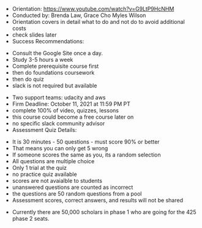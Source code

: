 * Orientation: https://www.youtube.com/watch?v=G9LtP9HcNHM
* Conducted by: Brenda Law, Grace Cho Myles Wilson  
* Orientation covers in detail what to do and not do to avoid additional costs
* check slides later 
* Success Recommendations: 
- Consult the Google Site once a day. 
- Study 3-5 hours a week 
- Complete prerequisite course first
- then do foundations coursework 
- then do quiz 
- slack is not required but available 
* Two support teams: udacity and aws
* Firm Deadline: October 11, 2021 at 11:59 PM PT
* complete 100% of video, quizzes, lessons 
* this course could become a free course later on 
* no specific slack community advisor 
* Assessment Quiz Details: 
- It is 30 minutes - 50 questions - must score 90% or better 
- That means you can only get 5 wrong
- If someone scores the same as you, its a random selection
- All questions are multiple choice 
- Only 1 trial at the quiz 
- no practice quiz available 
- scores are not avaialble to students 
- unanswered questions are counted as incorrect 
- the questions are 50 random questions from a pool 
- Assessment scores, correct answers, and results will not be shared 
* Currently there are 50,000 scholars in phase 1 who are going for the 425 phase 2 seats. 